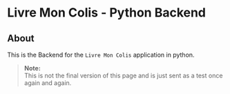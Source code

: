 # Livre Mon Colis - Python Backend

## About

This is the Backend for the `Livre Mon Colis` application in python.

> **Note:**  
> This is not the final version of this page and is just sent as a test once again and again.
